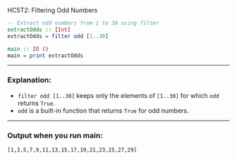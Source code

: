 HC5T2: Filtering Odd Numbers

```haskell
-- Extract odd numbers from 1 to 30 using filter
extractOdds :: [Int]
extractOdds = filter odd [1..30]

main :: IO ()
main = print extractOdds
```

---

### Explanation:

* `filter odd [1..30]` keeps only the elements of `[1..30]` for which `odd` returns `True`.
* `odd` is a built-in function that returns `True` for odd numbers.

---

### Output when you run main:

```
[1,3,5,7,9,11,13,15,17,19,21,23,25,27,29]
```
